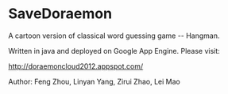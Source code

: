 SaveDoraemon
============

A cartoon version of classical word guessing game -- Hangman.

Written in java and deployed on Google App Engine. Please visit:

http://doraemoncloud2012.appspot.com/

Author: Feng Zhou, Linyan Yang, Zirui Zhao, Lei Mao
 
